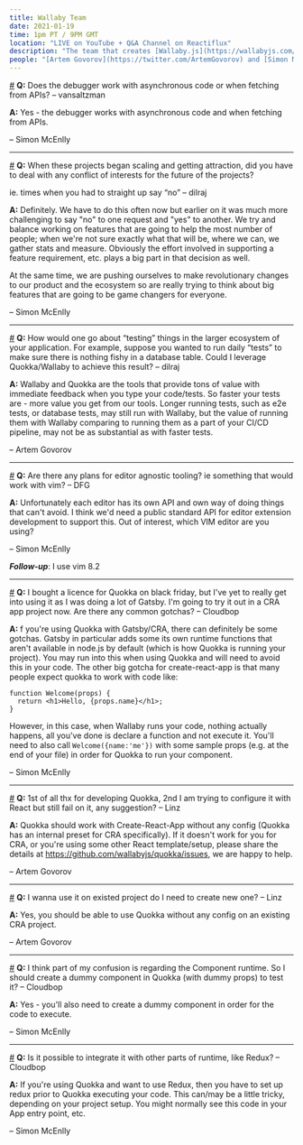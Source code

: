 ```yaml
---
title: Wallaby Team
date: 2021-01-19
time: 1pm PT / 9PM GMT
location: "LIVE on YouTube + Q&A Channel on Reactiflux"
description: "The team that creates [Wallaby.js](https://wallabyjs.com/) and [Quokka.js](https://quokkajs.com/) will be on to answer questions about their products, JavaScript/TypeScript testing, and how they create software development tools."
people: "[Artem Govorov](https://twitter.com/ArtemGovorov) and [Simon McEnlly](https://twitter.com/smcenlly)"
---
```


<a name="does-the-debugger-work" href="#does-the-debugger-work">#</a> **Q:** Does the debugger work with asynchronous code or when fetching from APIs? – vansaltzman

**A:** Yes - the debugger works with asynchronous code and when fetching from APIs.

– Simon McEnlly

---

<a name="when-these-projects-began" href="#when-these-projects-began">#</a> **Q:** When these projects began scaling and getting attraction, did you have to deal with any conflict of interests for the future of the projects?

ie. times when you had to straight up say “no” – dilraj

**A:** Definitely. We have to do this often now but earlier on it was much more challenging to say "no" to one request and "yes" to another. We try and balance working on features that are going to help the most number of people; when we're not sure exactly what that will be, where we can, we gather stats and measure. Obviously the effort involved in supporting a feature requirement, etc. plays a big part in that decision as well.

At the same time, we are pushing ourselves to make revolutionary changes to our product and the ecosystem so are really trying to think about big features that are going to be game changers for everyone.

– Simon McEnlly

---

<a name="how-would-one-go-about-testing" href="#how-would-one-go-about-testing">#</a> **Q:** How would one go about “testing” things in the larger ecosystem of your application. For example, suppose you wanted to run daily “tests” to make sure there is nothing fishy in a database table. Could I leverage Quokka/Wallaby to achieve this result? – dilraj

**A:** Wallaby and Quokka are the tools that provide tons of value with immediate feedback when you type your code/tests. So faster your tests are - more value you get from our tools. Longer running tests, such as e2e tests, or database tests, may still run with Wallaby, but the value of running them with Wallaby comparing to running them as a part of your CI/CD pipeline, may not be as substantial as with faster tests.

– Artem Govorov

---

<a name="are-there-any-plans-for-editor" href="#are-there-any-plans-for-editor">#</a> **Q:** Are there any plans for editor agnostic tooling? ie something that would work with vim? – DFG

**A:** Unfortunately each editor has its own API and own way of doing things that can't avoid. I think we'd need a public standard API for editor extension development to support this. Out of interest, which VIM editor are you using?

– Simon McEnlly

_**Follow-up**_: I use vim 8.2

---

<a name="i-bought-a-license" href="#i-bought-a-license">#</a> **Q:** I bought a licence for Quokka on black friday, but I've yet to really get into using it as I was doing a lot of Gatsby. I'm going to try it out in a CRA app project now. Are there any common gotchas? – Cloudbop

**A:** f you're using Quokka with Gatsby/CRA, there can definitely be some gotchas. Gatsby in particular adds some its own runtime functions that aren't available in node.js by default (which is how Quokka is running your project). You may run into this when using Quokka and will need to avoid this in your code. The other big gotcha for create-react-app is that many people expect quokka to work with code like:

```react
function Welcome(props) {
  return <h1>Hello, {props.name}</h1>;
}
```

However, in this case, when Wallaby runs your code, nothing actually happens, all you've done is declare a function and not execute it. You'll need to also call `Welcome({name:'me'})` with some sample props (e.g. at the end of your file) in order for Quokka to run your component.

– Simon McEnlly

---

<a name="1st-of-all-thx" href="#moo">#</a> **Q:** 1st of all thx for developing Quokka, 2nd I am trying to configure it with React but still fail on it, any suggestion? – Linz

**A:** Quokka should work with Create-React-App without any config (Quokka has an internal preset for CRA specifically). If it doesn't work for you for CRA, or you're using some other React template/setup, please share the details at https://github.com/wallabyjs/quokka/issues, we are happy to help.

– Artem Govorov

---

<a name="i-wanna-use-it-on" href="#i-wanna-use-it-on">#</a> **Q:** I wanna use it on existed project do I need to create new one? – Linz

**A:** Yes, you should be able to use Quokka without any config on an existing CRA project.

– Artem Govorov

---

<a name="i-think-part-of-my" href="#i-think-part-of-my">#</a> **Q:** I think part of my confusion is regarding the Component runtime. So I should create a dummy component in Quokka (with dummy props) to test it? – Cloudbop

**A:** Yes - you'll also need to create a dummy component in order for the code to execute.

– Simon McEnlly

---

<a name="is-it-possible-to-integrate" href="#is-it-possible-to-integrate">#</a> **Q:** Is it possible to integrate it with other parts of runtime, like Redux? – Cloudbop

**A:** If you're using Quokka and want to use Redux, then you have to set up redux prior to Quokka executing your code. This can/may be a little tricky, depending on your project setup. You might normally see this code in your App entry point, etc.

– Simon McEnlly
